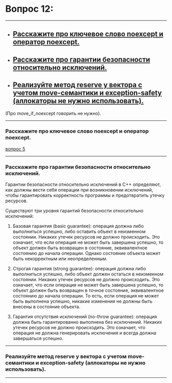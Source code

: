 # Вопрос 12: 
        
---
  
- ## [Расскажите про ключевое слово noexcept и оператор noexcept.](#title1) 
- ## [Расскажите про гарантии безопасности относительно исключений.](#title2)
- ## [Реализуйте метод reserve у вектора с учетом move-семантики и exception-safety (аллокаторы не нужно использовать).](#title3)
  
(Про move_if_noexcept говорить не нужно).
 
---

### <a id="title1">Расскажите про ключевое слово noexcept и оператор noexcept.</a>

[вопрос 5](https://github.com/HappyARL/cpp-guide/blob/main/%D0%92%D0%BE%D0%BF%D1%80%D0%BE%D1%81%D1%8B%20%D0%BD%D0%B0%20%D1%85%D0%BE%D1%80/question5.md)

---

### <a id="title2">Расскажите про гарантии безопасности относительно исключений.</a>

Гарантии безопасности относительно исключений в C++ определяют, как должны вести себя операции при возникновении исключений, чтобы гарантировать корректность программы и предотвратить утечку ресурсов.

Существуют три уровня гарантий безопасности относительно исключений:

1. Базовая гарантия (basic guarantee): операция должна либо выполниться успешно, либо оставить объект в неизменном состоянии. Никаких утечек ресурсов не должно происходить. Это означает, что если операция не может быть завершена успешно, то объект должен быть возвращен в состояние, эквивалентное состоянию до начала операции. Однако состояние объекта может быть некорректным или неопределенным.

2. Строгая гарантия (strong guarantee): операция должна либо выполниться успешно, либо объект должен остаться в неизменном состоянии. Никаких утечек ресурсов не должно происходить. Это означает, что если операция не может быть завершена успешно, то объект должен быть возвращен в точное состояние, эквивалентное состоянию до начала операции. То есть, если операция не может быть выполнена успешно, никакие изменения не должны быть внесены в состояние объекта.

3. Гарантия отсутствия исключений (no-throw guarantee): операция должна быть гарантированно выполнена без исключений. Никаких утечек ресурсов не должно происходить. Это означает, что операция не должна генерировать исключения и всегда должна завершаться успешно.


---

### <a id="title3">Реализуйте метод reserve у вектора с учетом move-семантики и exception-safety (аллокаторы не нужно использовать).</a>

---
